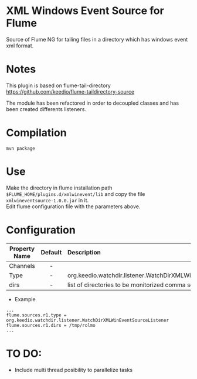 XML Windows Event Source for Flume
==================================
Source of Flume NG for tailing files in a directory which has windows event xml format.

Notes
=====
This plugin is based on flume-tail-directory https://github.com/keedio/flume-taildirectory-source  

The module has been refactored in order to decoupled classes and has been created differents listeners.


Compilation
===========
```
mvn package
```

Use
===
Make the directory in flume installation path ```$FLUME_HOME/plugins.d/xmlwinevent/lib``` and copy the file   ```xmlwineventsource-1.0.0.jar``` in it.  
Edit flume configuration file with the parameters above.

Configuration
=============
| Property Name | Default | Description |
| ------------- | :-----: | :---------- |
| Channels | - |  |
| Type | - | org.keedio.watchdir.listener.WatchDirXMLWinEventSourceListener |
| dirs | - | list of directories to be monitorized comma separated |

* Example
```
...
flume.sources.r1.type = org.keedio.watchdir.listener.WatchDirXMLWinEventSourceListener
flume.sources.r1.dirs = /tmp/rolmo
...
```

TO DO:
======

* Include multi thread posibility to parallelize tasks
